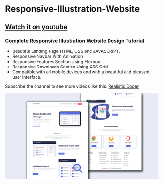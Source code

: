 # Responsive-Illustration-Website

## [Watch it on youtube](https://www.youtube.com/channel/UCK5YMqyy_fjAtwgu9hjxXJg/featured)


### Complete Responsive Illustration Website Design Tutorial

- Beautiful Landing Page HTML, CSS and JAVASCRIPT.
- Responsive Navbar With Animation
- Responsive Features Section Using Flexbox
- Responsive Downloads Section Using CSS Grid
- Compatible with all mobile devices and with a beautiful and pleasant user interface.

Subscribe the channel to see more videos like this. [Realistic Coder](https://www.youtube.com/channel/UCK5YMqyy_fjAtwgu9hjxXJg/featured)

![](/preview.png)
